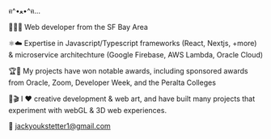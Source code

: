 ฅ^•ﻌ•^ฅ...

🌉👨‍💻 Web developer from the SF Bay Area

⚛️☁️ Expertise in Javascript/Typescript frameworks (React, Nextjs, +more) & microservice architechture (Google Firebase, AWS Lambda, Oracle Cloud)

🏆🏅 My projects have won notable awards, including sponsored awards from Oracle, Zoom, Developer Week, and the Peralta Colleges

🎨🎬 I ❤️ creative development & web art, and have built many projects that experiment with webGL & 3D web experiences.

📩 jackyoukstetter1@gmail.com
